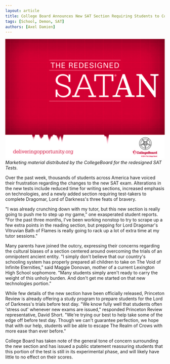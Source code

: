 ```yaml
---
layout: article
title: College Board Announces New SAT Section Requiring Students to Complete Dragomar, Lord of Darkness's Three Trials of Courage
tags: [School, Demon, SAT]
authors: [Axel Damien]
---
```

![sat](/images/2016-01-10-sat.png)
*Marketing material distributed by the CollegeBoard for the redesigned SAT Tests.*

Over the past week, thousands of students across America have voiced their frustration regarding the changes to the new SAT exam. Alterations in the new tests include reduced time for writing sections, increased emphasis on technologies, and a newly added section requiring test-takers to complete Dragomar, Lord of Darkness's three feats of bravery.

"I was already crunching down with my tutor, but this new section is really going to push me to step up my game," one exasperated student reports. "For the past three months, I've been working nonstop to try to scrape up a few extra points in the reading section, but prepping for Lord Dragomar's Vitruvian Bath of Flames is really going to rack up a lot of extra time at my tutor sessions."

Many parents have joined the outcry, expressing their concerns regarding the cultural biases of a section centered around overcoming the trials of an omnipotent ancient entity. "I simply don't believe that our country's schooling system has properly prepared all children to take on The Void of Infinite Eternities," said Maggie Donovan, mother of a current Lexington High School sophomore. "Many students simply aren't ready to carry the weight of this unholy burden. And don't get me started on that new technologies portion."

While few details of the new section have been officially released, Princeton Review is already offering a study program to prepare students for the Lord of Darkness's trials before test day. "We know fully well that students often 'stress out' whenever new exams are issued," responded Princeton Review representative, David Short. "We're trying our best to help take some of the edge off before test day. Though we can't guarantee perfection, we hope that with our help, students will be able to escape The Realm of Crows with more ease than ever before."

College Board has taken note of the general tone of concern surrounding the new section and has issued a public statement reassuring students that this portion of the test is still in its experimental phase, and will likely have little to no effect on their scores.
